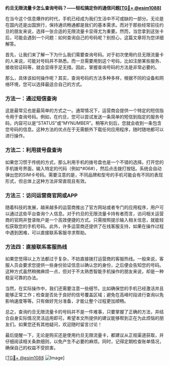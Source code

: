**约旦无限流量卡怎么查询号码？——轻松搞定你的通信问题[[TG💪+ @esim1088](https://t.me/s/esim1088)]**

在当今这个信息爆炸的时代，手机已经成为我们生活中不可或缺的一部分。无论是在国内还是出国旅行，保持通讯畅通都是我们的基本需求。而对于那些经常前往约旦的朋友来说，选择一张合适的无限流量卡显得尤为重要。然而，当您拿到这张卡后，可能会遇到一个问题：如何查询自己的号码呢？别担心，这篇文章将为您详细解答。

首先，让我们来了解一下为什么我们需要查询号码。对于初次使用约旦无限流量卡的人来说，可能对号码并不熟悉。而一旦需要用到这个号码，比如注册某些服务、接收验证码等，就会显得手足无措。因此，掌握查询号码的方法是非常必要的。

那么，具体该如何操作呢？其实，查询号码的方法多种多样，根据不同的设备和网络环境，您可以选择最适合自己的方式。

### 方法一：通过短信查询

这是最常见也是最简单的方式之一。通常情况下，运营商会提供一个特定的短信指令用于查询号码。例如，在约旦，您可以尝试发送一条简单的短信到指定的服务号码，内容可以是“STATUS”或“MYNUMBER”。稍等片刻后，您就会收到一条包含您号码的信息。这种方法的优点在于无需额外下载任何应用程序，随时随地都可以进行操作。

### 方法二：利用拨号盘查询

如果您习惯于传统的方式，那么利用手机的拨号盘也是一个不错的选择。打开您的手机拨号界面，输入特定的代码（例如*#06#），然后点击拨打按钮。系统会自动弹出您的SIM卡号码。需要注意的是，不同品牌和型号的手机可能会有不同的表现形式，但总体上这种方法非常直观且有效。

### 方法三：访问运营商官网或APP

随着科技的发展，越来越多的运营商推出了官方网站或者专门的应用程序，用户可以通过这些平台查询个人信息。对于约旦的无限流量卡持有者而言，访问相关运营商的官网并登录账户是一个高效便捷的方式。只需按照提示输入相关信息，就能轻松获取您的手机号码。此外，许多运营商还提供了在线客服支持，如果在操作过程中遇到困难，可以直接联系客服寻求帮助。

### 方法四：直接联系客服热线

如果您觉得以上方法都过于复杂，不妨直接拨打运营商的客服热线。一般来说，客服人员会要求您提供一些身份验证信息以确认您的身份，之后便会告知您的号码。这种方式虽然稍微麻烦一点，但对于不太熟悉智能手机操作的朋友来说，却是一种稳妥可靠的办法。

当然，在实际操作中，我们还需要注意一些细节。比如确保您的手机已经激活并且能够正常工作；检查是否处于良好的信号覆盖区域；避免在高峰时段进行查询以免影响速度等等。只有做好充分准备，才能让整个过程更加顺畅。

总之，查询约旦无限流量卡的号码并不是一件难事，只要掌握了正确的方法，并结合自身实际情况灵活运用即可。希望本文所提供的建议能够帮到正在为此烦恼的朋友们。如果您还有其他疑问，欢迎随时留言讨论！

最后提醒一下，无论是购买还是使用约旦无限流量卡，都建议从正规渠道获取，并仔细阅读相关条款细则，以免产生不必要的麻烦。同时，记得定期检查账单情况，确保自己的权益不受损害。

[[TG💪+ @esim1088](https://t.me/s/esim1088) ![Image](https://i.postimg.cc/4NQfJmqS/Snipaste-2025-05-13-00-14-12.png)]